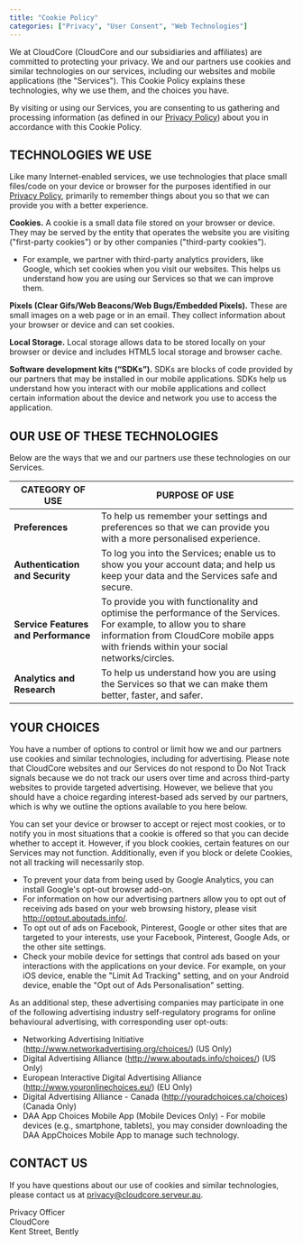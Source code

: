 ```yaml
---
title: "Cookie Policy"
categories: ["Privacy", "User Consent", "Web Technologies"]
---
```


We at CloudCore (CloudCore and our subsidiaries and affiliates) are committed to
protecting your privacy. We and our partners use cookies and similar
technologies on our services, including our websites and mobile applications
(the "Services"). This Cookie Policy explains these technologies, why we use
them, and the choices you have.  

By visiting or using our Services, you are consenting to us gathering and
processing information (as defined in our [Privacy Policy]())
about you in accordance with this Cookie Policy.

## TECHNOLOGIES WE USE

Like many Internet-enabled services, we use technologies that place small
files/code on your device or browser for the purposes identified in our
[Privacy Policy](), primarily to remember things about you
so that we can provide you with a better experience.  

**Cookies.**  A cookie is a small data file stored on your browser or device.
They may be served by the entity that operates the website you are visiting
("first-party cookies") or by other companies ("third-party cookies").

* For example, we partner with third-party analytics providers, like Google,
  which set cookies when you visit our websites. This helps us understand how
  you are using our Services so that we can improve them.

**Pixels (Clear Gifs/Web Beacons/Web Bugs/Embedded Pixels).** These are small
images on a web page or in an email. They collect information about your browser
or device and can set cookies.

**Local Storage.** Local storage allows data to be stored locally on your
browser or device and includes HTML5 local storage and browser cache.

**Software development kits (“SDKs”).** SDKs are blocks of code provided by our
partners that may be installed in our mobile applications. SDKs help us
understand how you interact with our mobile applications and collect certain
information about the device and network you use to access the application.

## OUR USE OF THESE TECHNOLOGIES

Below are the ways that we and our partners use these technologies on our
Services.

CATEGORY OF USE                      | PURPOSE OF USE
---                                  | ---
**Preferences**                      | To help us remember your settings and preferences so that we can provide you with a more personalised experience.
**Authentication and Security**      | To log you into the Services; enable us to show you your account data; and help us keep your data and the Services safe and secure.
**Service Features and Performance** | To provide you with functionality and optimise the performance of the Services. For example, to allow you to share information from CloudCore mobile apps with friends within your social networks/circles.
**Analytics and Research**           | To help us understand how you are using the Services so that we can make them better, faster, and safer.

## YOUR CHOICES

You have a number of options to control or limit how we and our partners use
cookies and similar technologies, including for advertising. Please note that
CloudCore websites and our Services do not respond to Do Not Track
signals because we do not track our users over time and across third-party
websites to provide targeted advertising. However, we believe that you should
have a choice regarding interest-based ads served by our partners, which is why
we outline the options available to you here below.

You can set your device or browser to accept or reject most cookies, or to
notify you in most situations that a cookie is offered so that you can decide
whether to accept it. However, if you block cookies, certain features on our
Services may not function. Additionally, even if you block or delete Cookies,
not all tracking will necessarily stop.

* To prevent your data from being used by Google Analytics, you can install
  Google's opt-out browser add-on.
* For information on how our advertising partners allow you to opt out of
  receiving ads based on your web browsing history, please visit
  <http://optout.aboutads.info/>.
* To opt out of ads on Facebook, Pinterest, Google or other sites that are
  targeted to your interests, use your Facebook, Pinterest, Google Ads, or the
  other site settings.
* Check your mobile device for settings that control ads based on your
  interactions with the applications on your device. For example, on your iOS
  device, enable the "Limit Ad Tracking" setting, and on your Android device,
  enable the "Opt out of Ads Personalisation" setting.

As an additional step, these advertising companies may participate in one of the
following advertising industry self-regulatory programs for online behavioural
advertising, with corresponding user opt-outs:

* Networking Advertising Initiative (<http://www.networkadvertising.org/choices/>)
  (US Only)
* Digital Advertising Alliance (<http://www.aboutads.info/choices/>) (US Only)
* European Interactive Digital Advertising Alliance
  (<http://www.youronlinechoices.eu/>) (EU Only)
* Digital Advertising Alliance - Canada (<http://youradchoices.ca/choices>)
  (Canada Only)
* DAA App Choices Mobile App (Mobile Devices Only) - For mobile devices (e.g.,
  smartphone, tablets), you may consider downloading the DAA AppChoices Mobile
  App to manage such technology.

## CONTACT US

If you have questions about our use of cookies and similar technologies, please
contact us at privacy@cloudcore.serveur.au.

Privacy Officer  
CloudCore  
Kent Street, Bently